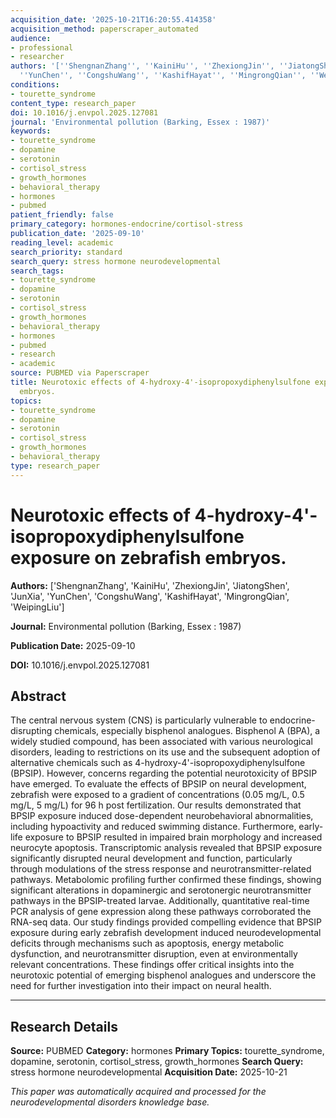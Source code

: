 ```yaml
---
acquisition_date: '2025-10-21T16:20:55.414358'
acquisition_method: paperscraper_automated
audience:
- professional
- researcher
authors: '[''ShengnanZhang'', ''KainiHu'', ''ZhexiongJin'', ''JiatongShen'', ''JunXia'',
  ''YunChen'', ''CongshuWang'', ''KashifHayat'', ''MingrongQian'', ''WeipingLiu'']'
conditions:
- tourette_syndrome
content_type: research_paper
doi: 10.1016/j.envpol.2025.127081
journal: 'Environmental pollution (Barking, Essex : 1987)'
keywords:
- tourette_syndrome
- dopamine
- serotonin
- cortisol_stress
- growth_hormones
- behavioral_therapy
- hormones
- pubmed
patient_friendly: false
primary_category: hormones-endocrine/cortisol-stress
publication_date: '2025-09-10'
reading_level: academic
search_priority: standard
search_query: stress hormone neurodevelopmental
search_tags:
- tourette_syndrome
- dopamine
- serotonin
- cortisol_stress
- growth_hormones
- behavioral_therapy
- hormones
- pubmed
- research
- academic
source: PUBMED via Paperscraper
title: Neurotoxic effects of 4-hydroxy-4'-isopropoxydiphenylsulfone exposure on zebrafish
  embryos.
topics:
- tourette_syndrome
- dopamine
- serotonin
- cortisol_stress
- growth_hormones
- behavioral_therapy
type: research_paper
---
```


# Neurotoxic effects of 4-hydroxy-4'-isopropoxydiphenylsulfone exposure on zebrafish embryos.

**Authors:** ['ShengnanZhang', 'KainiHu', 'ZhexiongJin', 'JiatongShen', 'JunXia', 'YunChen', 'CongshuWang', 'KashifHayat', 'MingrongQian', 'WeipingLiu']

**Journal:** Environmental pollution (Barking, Essex : 1987)

**Publication Date:** 2025-09-10

**DOI:** 10.1016/j.envpol.2025.127081

## Abstract

The central nervous system (CNS) is particularly vulnerable to endocrine-disrupting chemicals, especially bisphenol analogues. Bisphenol A (BPA), a widely studied compound, has been associated with various neurological disorders, leading to restrictions on its use and the subsequent adoption of alternative chemicals such as 4-hydroxy-4'-isopropoxydiphenylsulfone (BPSIP). However, concerns regarding the potential neurotoxicity of BPSIP have emerged. To evaluate the effects of BPSIP on neural development, zebrafish were exposed to a gradient of concentrations (0.05 mg/L, 0.5 mg/L, 5 mg/L) for 96 h post fertilization. Our results demonstrated that BPSIP exposure induced dose-dependent neurobehavioral abnormalities, including hypoactivity and reduced swimming distance. Furthermore, early-life exposure to BPSIP resulted in impaired brain morphology and increased neurocyte apoptosis. Transcriptomic analysis revealed that BPSIP exposure significantly disrupted neural development and function, particularly through modulations of the stress response and neurotransmitter-related pathways. Metabolomic profiling further confirmed these findings, showing significant alterations in dopaminergic and serotonergic neurotransmitter pathways in the BPSIP-treated larvae. Additionally, quantitative real-time PCR analysis of gene expression along these pathways corroborated the RNA-seq data. Our study findings provided compelling evidence that BPSIP exposure during early zebrafish development induced neurodevelopmental deficits through mechanisms such as apoptosis, energy metabolic dysfunction, and neurotransmitter disruption, even at environmentally relevant concentrations. These findings offer critical insights into the neurotoxic potential of emerging bisphenol analogues and underscore the need for further investigation into their impact on neural health.

---

## Research Details

**Source:** PUBMED
**Category:** hormones
**Primary Topics:** tourette_syndrome, dopamine, serotonin, cortisol_stress, growth_hormones
**Search Query:** stress hormone neurodevelopmental
**Acquisition Date:** 2025-10-21

*This paper was automatically acquired and processed for the neurodevelopmental disorders knowledge base.*
